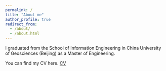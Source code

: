 ```yaml
---
permalink: /
title: "About me"
author_profile: true
redirect_from: 
  - /about/
  - /about.html
---
```


I graduated from the School of Information Engineering in China University of Geosciences (Beijing) as a Master of Engineering.

You can find my CV here. [CV](../assets/curriculum_vitae.pdf)

